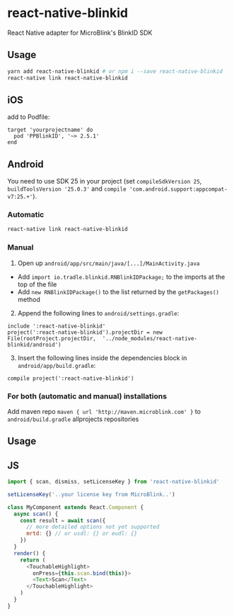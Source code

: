 
# react-native-blinkid

React Native adapter for MicroBlink's BlinkID SDK

## Usage

```sh
yarn add react-native-blinkid # or npm i --save react-native-blinkid
react-native link react-native-blinkid
```

## iOS

add to Podfile:

```
target 'yourprojectname' do
  pod 'PPBlinkID', '~> 2.5.1'
end
```

## Android

You need to use SDK 25 in your project (set `compileSdkVersion 25`, `buildToolsVersion '25.0.3'` and `compile 'com.android.support:appcompat-v7:25.+'`).

### Automatic

```sh
react-native link react-native-blinkid
```

### Manual

1. Open up `android/app/src/main/java/[...]/MainActivity.java`
  - Add `import io.tradle.blinkid.RNBlinkIDPackage;` to the imports at the top of the file
  - Add `new RNBlinkIDPackage()` to the list returned by the `getPackages()` method
2. Append the following lines to `android/settings.gradle`:

```
include ':react-native-blinkid'
project(':react-native-blinkid').projectDir = new File(rootProject.projectDir,  '../node_modules/react-native-blinkid/android')
```
3. Insert the following lines inside the dependencies block in `android/app/build.gradle`:

```
compile project(':react-native-blinkid')
```

### For both (automatic and manual) installations

Add maven repo `maven { url 'http://maven.microblink.com' }` to `android/build.gradle` allprojects repositories

## Usage
## JS

```js
import { scan, dismiss, setLicenseKey } from 'react-native-blinkid'

setLicenseKey('..your license key from MicroBlink..')

class MyComponent extends React.Component {
  async scan() {
    const result = await scan({
      // more detailed options not yet supported
      mrtd: {} // or usdl: {} or eudl: {}
    })
  }
  render() {
    return (
      <TouchableHighlight>
        onPress={this.scan.bind(this)}>
        <Text>Scan</Text>
      </TouchableHighlight>
    )
  }
}
```
